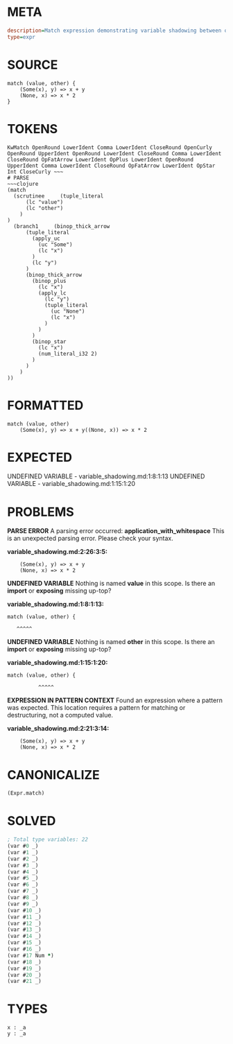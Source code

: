 # META
~~~ini
description=Match expression demonstrating variable shadowing between outer scope and branches
type=expr
~~~
# SOURCE
~~~roc
match (value, other) {
    (Some(x), y) => x + y
    (None, x) => x * 2
}
~~~
# TOKENS
~~~text
KwMatch OpenRound LowerIdent Comma LowerIdent CloseRound OpenCurly OpenRound UpperIdent OpenRound LowerIdent CloseRound Comma LowerIdent CloseRound OpFatArrow LowerIdent OpPlus LowerIdent OpenRound UpperIdent Comma LowerIdent CloseRound OpFatArrow LowerIdent OpStar Int CloseCurly ~~~
# PARSE
~~~clojure
(match
  (scrutinee     (tuple_literal
      (lc "value")
      (lc "other")
    )
)
  (branch1     (binop_thick_arrow
      (tuple_literal
        (apply_uc
          (uc "Some")
          (lc "x")
        )
        (lc "y")
      )
      (binop_thick_arrow
        (binop_plus
          (lc "x")
          (apply_lc
            (lc "y")
            (tuple_literal
              (uc "None")
              (lc "x")
            )
          )
        )
        (binop_star
          (lc "x")
          (num_literal_i32 2)
        )
      )
    )
))
~~~
# FORMATTED
~~~roc
match (value, other)
	(Some(x), y) => x + y((None, x)) => x * 2
~~~
# EXPECTED
UNDEFINED VARIABLE - variable_shadowing.md:1:8:1:13
UNDEFINED VARIABLE - variable_shadowing.md:1:15:1:20
# PROBLEMS
**PARSE ERROR**
A parsing error occurred: **application_with_whitespace**
This is an unexpected parsing error. Please check your syntax.

**variable_shadowing.md:2:26:3:5:**
```roc
    (Some(x), y) => x + y
    (None, x) => x * 2
```


**UNDEFINED VARIABLE**
Nothing is named **value** in this scope.
Is there an **import** or **exposing** missing up-top?

**variable_shadowing.md:1:8:1:13:**
```roc
match (value, other) {
```
       ^^^^^


**UNDEFINED VARIABLE**
Nothing is named **other** in this scope.
Is there an **import** or **exposing** missing up-top?

**variable_shadowing.md:1:15:1:20:**
```roc
match (value, other) {
```
              ^^^^^


**EXPRESSION IN PATTERN CONTEXT**
Found an expression where a pattern was expected.
This location requires a pattern for matching or destructuring, not a computed value.

**variable_shadowing.md:2:21:3:14:**
```roc
    (Some(x), y) => x + y
    (None, x) => x * 2
```


# CANONICALIZE
~~~clojure
(Expr.match)
~~~
# SOLVED
~~~clojure
; Total type variables: 22
(var #0 _)
(var #1 _)
(var #2 _)
(var #3 _)
(var #4 _)
(var #5 _)
(var #6 _)
(var #7 _)
(var #8 _)
(var #9 _)
(var #10 _)
(var #11 _)
(var #12 _)
(var #13 _)
(var #14 _)
(var #15 _)
(var #16 _)
(var #17 Num *)
(var #18 _)
(var #19 _)
(var #20 _)
(var #21 _)
~~~
# TYPES
~~~roc
x : _a
y : _a
~~~
